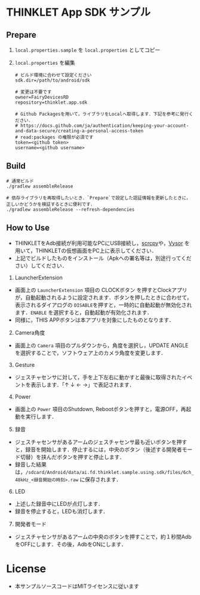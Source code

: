 # THINKLET App SDK サンプル

## Prepare
1. `local.properties.sample` を `local.properties` としてコピー
2. `local.properties` を編集

    ```
    # ビルド環境に合わせて設定ください
    sdk.dir=/path/to/android/sdk
    
    # 変更は不要です
    owner=FairyDevicesRD
    repository=thinklet.app.sdk

    # Github Packagesを用いて，ライブラリをLocalへ取得します．下記を参考に発行ください．
    # https://docs.github.com/ja/authentication/keeping-your-account-and-data-secure/creating-a-personal-access-token
    # read:packages の権限が必須です
    token=<github token>
    username=<github username>
    ```

## Build

```
# 通常ビルド
./gradlew assembleRelease

# 依存ライブラリを再取得したいとき．`Prepare`で設定した認証情報を更新したときに，正しいかどうかを検証するときに便利です．
./gradlew assembleRelease --refresh-dependencies
```

## How to Use
- THINKLETをAdb接続が利用可能なPCにUSB接続し，[scrcpy](https://github.com/Genymobile/scrcpy)や，[Vysor](https://www.vysor.io/) を用いて，THINKLETの仮想画面をPC上に表示してください．
- 上記でビルドしたものをインストール（Apkへの署名等は，別途行ってください）してください．
1. LauncherExtension
- 画面上の `LauncherExtension` 項目の CLOCKボタン を押すとClockアプリが，自動起動されるように設定されます．ボタンを押したときに合わせて，表示されるダイアログの `DISABLE`を押すと，一時的に自動起動が無効化されます．`ENABLE` を選択すると，自動起動が有効化されます．
- 同様に，THIS APPボタンは本アプリを対象にしたものとなります．
2. Camera角度
- 画面上の `Camera` 項目のプルダウンから，角度を選択し，UPDATE ANGLE を選択することで，ソフトウェア上のカメラ角度を変更します．
3. Gesture
- ジェスチャセンサに対して，手を上下左右に動かすと最後に取得されたイベントを表示します．「↑ ↓ ← →」で表記されます．
4. Power
- 画面上の `Power` 項目のShutdown, Rebootボタンを押すと，電源OFF，再起動を実行します．
5. 録音
- ジェスチャセンサがあるアームのジェスチャセンサ最も近いボタンを押すと，録音を開始します．停止するには，中央のボタン（後述する開発者モード切替）を挟んだボタンを押すと停止します．
- 録音した結果は，`/sdcard/Android/data/ai.fd.thinklet.sample.using.sdk/files/6ch_48kHz_<録音開始の時刻>.raw` に保存されます．
6. LED
- 上述した録音中にLEDが点灯します．
- 録音を停止すると，LEDも消灯します．
7. 開発者モード
- ジェスチャセンサがあるアームの中央のボタンを押すことで，約１秒間AdbをOFFにします．その後，AdbをONにします．

# License
- 本サンプルソースコードはMITライセンスに従います